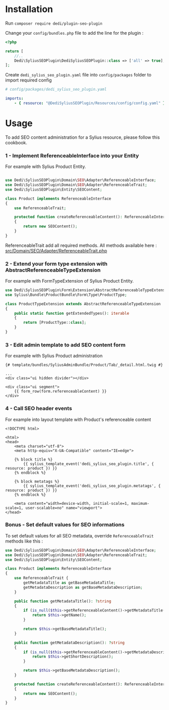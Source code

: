 # Installation

Run `composer require dedi/plugin-seo-plugin`

Change your `config/bundles.php` file to add the line for the plugin :

```php
<?php

return [
    //..
    Dedi\SyliusSEOPlugin\DediSyliusSEOPlugin::class => ['all' => true],
];
```

Create `dedi_sylius_seo_plugin.yaml` file into `config/packages` folder to import required config

```yaml
# config/packages/dedi_sylius_seo_plugin.yaml

imports:
    - { resource: "@DediSyliusSEOPlugin/Resources/config/config.yaml" }
```

# Usage

To add SEO content administration for a Sylius resource, please follow this cookbook.

### 1 - Implement ReferenceableInterface into your Entity

For example with Sylius Product Entity.

```php

use Dedi\SyliusSEOPlugin\Domain\SEO\Adapter\ReferenceableInterface;
use Dedi\SyliusSEOPlugin\Domain\SEO\Adapter\ReferenceableTrait;
use Dedi\SyliusSEOPlugin\Entity\SEOContent;

class Product implements ReferenceableInterface
{
    use ReferenceableTrait;

    protected function createReferenceableContent(): ReferenceableInterface
    {
        return new SEOContent();
    }
}
```

ReferenceableTrait add all required methods. All methods available here : [src/Domain/SEO/Adapter/ReferenceableTrait.php](src/Domain/SEO/Adapter/ReferenceableTrait.php)

### 2 - Extend your form type extension with AbstractReferenceableTypeExtension

For example with FormTypeExtension of Sylius Product Entity.

```php
use Dedi\SyliusSEOPlugin\Form\Extension\AbstractReferenceableTypeExtension;
use Sylius\Bundle\ProductBundle\Form\Type\ProductType;

class ProductTypeExtension extends AbstractReferenceableTypeExtension
{
    public static function getExtendedTypes(): iterable
    {
        return [ProductType::class];
    }
}
```

### 3 - Edit admin template to add SEO content form

For example with Sylius Product administration

```twig
{# template/bundles/SyliusAdminBundle/Product/Tab/_detail.html.twig #}

...
<div class="ui hidden divider"></div>

<div class="ui segment">
    {{ form_row(form.referenceableContent) }}
</div>
```

### 4 - Call SEO header events

For example into layout template with Product's referenceable content

```twig
<!DOCTYPE html>

<html>
<head>
    <meta charset="utf-8">
    <meta http-equiv="X-UA-Compatible" content="IE=edge">

    {% block title %}
        {{ sylius_template_event('dedi_sylius_seo_plugin.title', { resource: product }) }}
    {% endblock %}

    {% block metatags %}
        {{ sylius_template_event('dedi_sylius_seo_plugin.metatags', { resource: product }) }}
    {% endblock %}

    <meta content="width=device-width, initial-scale=1, maximum-scale=1, user-scalable=no" name="viewport">
</head>
```

### Bonus - Set default values for SEO informations

To set default values for all SEO metadata, override `ReferenceableTrait` methods like this :

```php
use Dedi\SyliusSEOPlugin\Domain\SEO\Adapter\ReferenceableInterface;
use Dedi\SyliusSEOPlugin\Domain\SEO\Adapter\ReferenceableTrait;
use Dedi\SyliusSEOPlugin\Entity\SEOContent;

class Product implements ReferenceableInterface
{
    use ReferenceableTrait {
        getMetadataTitle as getBaseMetadataTitle;
        getMetadataDescription as getBaseMetadataDescription;
    }

    public function getMetadataTitle(): ?string
    {
        if (is_null($this->getReferenceableContent()->getMetadataTitle())) {
            return $this->getName();
        }

        return $this->getBaseMetadataTitle();
    }

    public function getMetadataDescription(): ?string
    {
        if (is_null($this->getReferenceableContent()->getMetadataDescription())) {
            return $this->getShortDescription();
        }

        return $this->getBaseMetadataDescription();
    }

    protected function createReferenceableContent(): ReferenceableInterface
    {
        return new SEOContent();
    }
}
```
